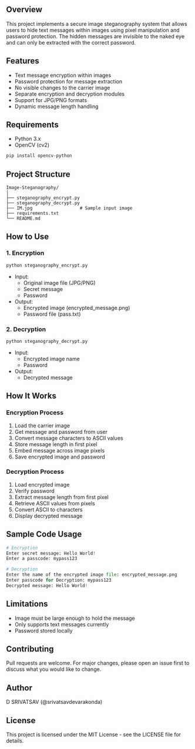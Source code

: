 ## Overview
This project implements a secure image steganography system that allows users to hide text messages within images using pixel manipulation and password protection. The hidden messages are invisible to the naked eye and can only be extracted with the correct password.


## Features
- Text message encryption within images
- Password protection for message extraction
- No visible changes to the carrier image
- Separate encryption and decryption modules
- Support for JPG/PNG formats
- Dynamic message length handling

## Requirements
- Python 3.x
- OpenCV (cv2)
```bash
pip install opencv-python
```

## Project Structure
```
Image-Steganography/
│
├── steganography_encrypt.py
├── steganography_decrypt.py
├── IM.jpg                  # Sample input image
├── requirements.txt
└── README.md
```

## How to Use

### 1. Encryption
```bash
python steganography_encrypt.py
```
- Input:
  - Original image file (JPG/PNG)
  - Secret message
  - Password
- Output:
  - Encrypted image (encrypted_message.png)
  - Password file (pass.txt)

### 2. Decryption
```bash
python steganography_decrypt.py
```
- Input:
  - Encrypted image name
  - Password
- Output:
  - Decrypted message

## How It Works

### Encryption Process
1. Load the carrier image
2. Get message and password from user
3. Convert message characters to ASCII values
4. Store message length in first pixel
5. Embed message across image pixels
6. Save encrypted image and password

### Decryption Process
1. Load encrypted image
2. Verify password
3. Extract message length from first pixel
4. Retrieve ASCII values from pixels
5. Convert ASCII to characters
6. Display decrypted message

## Sample Code Usage
```python
# Encryption
Enter secret message: Hello World!
Enter a passcode: mypass123

# Decryption
Enter the name of the encrypted image file: encrypted_message.png
Enter passcode for Decryption: mypass123
Decrypted message: Hello World!
```

## Limitations
- Image must be large enough to hold the message
- Only supports text messages currently
- Password stored locally

## Contributing
Pull requests are welcome. For major changes, please open an issue first to discuss what you would like to change.


## Author
D SRIVATSAV (@srivatsavdevarakonda)

## License
This project is licensed under the MIT License - see the LICENSE file for details.
